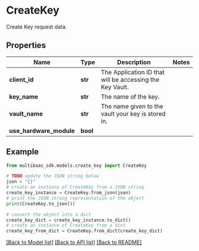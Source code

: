 # CreateKey

Create Key request data.

## Properties

Name | Type | Description | Notes
------------ | ------------- | ------------- | -------------
**client_id** | **str** | The Application ID that will be accessing the Key Vault. | 
**key_name** | **str** | The name of the key. | 
**vault_name** | **str** | The name given to the vault your key is stored in. | 
**use_hardware_module** | **bool** |  | 

## Example

```python
from multibaas_sdk.models.create_key import CreateKey

# TODO update the JSON string below
json = "{}"
# create an instance of CreateKey from a JSON string
create_key_instance = CreateKey.from_json(json)
# print the JSON string representation of the object
print(CreateKey.to_json())

# convert the object into a dict
create_key_dict = create_key_instance.to_dict()
# create an instance of CreateKey from a dict
create_key_from_dict = CreateKey.from_dict(create_key_dict)
```
[[Back to Model list]](../README.md#documentation-for-models) [[Back to API list]](../README.md#documentation-for-api-endpoints) [[Back to README]](../README.md)


